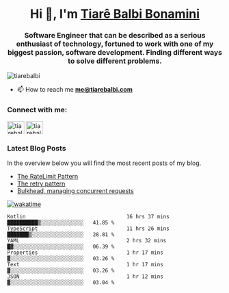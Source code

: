 

<h1 align="center">Hi 👋, I'm <a href="https://tiarebalbi.com?utm_source=github&utm_medium=profile&utm_campaign=github_profile">Tiarê Balbi Bonamini</a></h1>

<h3 align="center">Software Engineer that can be described as a serious enthusiast of technology, fortuned to work with one of my biggest passion, software development. Finding different ways to solve different problems.</h3>

<p align="left"> <img src="https://komarev.com/ghpvc/?username=tiarebalbi" alt="tiarebalbi" /> </p>

- 📫 How to reach me **me@tiarebalbi.com**

<p align="left">
<h3 align="left">Connect with me:</h3>
<a href="https://twitter.com/tiarebalbi" target="blank"><img align="center" src="https://cdn.jsdelivr.net/npm/simple-icons@3.0.1/icons/twitter.svg" alt="tiarebalbi" height="30" width="40" /></a>
<a href="https://instagram.com/tiarebalbi" target="blank"><img align="center" src="https://cdn.jsdelivr.net/npm/simple-icons@3.0.1/icons/instagram.svg" alt="tiarebalbi" height="30" width="40" /></a>
</p>

### Latest Blog Posts

In the overview below you will find the most recent posts of my blog.

* [The RateLimit Pattern](https://tiarebalbi.com/article/week-4-the-rate-limit-pattern?utm_source=github&utm_medium=profile&utm_campaign=github_profile)
* [The retry pattern](https://tiarebalbi.com/article/week-3-the-retry-pattern?utm_source=github&utm_medium=profile&utm_campaign=github_profile)
* [Bulkhead, managing concurrent requests](https://tiarebalbi.com/article/week-2-bulkhead-managing-concurrent-requests?utm_source=github&utm_medium=profile&utm_campaign=github_profile)


[![wakatime](https://wakatime.com/badge/user/f71f7463-5f32-452d-8823-8dfe2f96a6ec.svg)](https://wakatime.com/@f71f7463-5f32-452d-8823-8dfe2f96a6ec)

<!--START_SECTION:waka-->

```text
Kotlin                                 16 hrs 37 mins  ██████████▒░░░░░░░░░░░░░░   41.85 %
TypeScript                             11 hrs 26 mins  ███████▒░░░░░░░░░░░░░░░░░   28.81 %
YAML                                   2 hrs 32 mins   █▓░░░░░░░░░░░░░░░░░░░░░░░   06.39 %
Properties                             1 hr 17 mins    ▓░░░░░░░░░░░░░░░░░░░░░░░░   03.26 %
Text                                   1 hr 17 mins    ▓░░░░░░░░░░░░░░░░░░░░░░░░   03.26 %
JSON                                   1 hr 12 mins    ▓░░░░░░░░░░░░░░░░░░░░░░░░   03.04 %
```

<!--END_SECTION:waka-->

